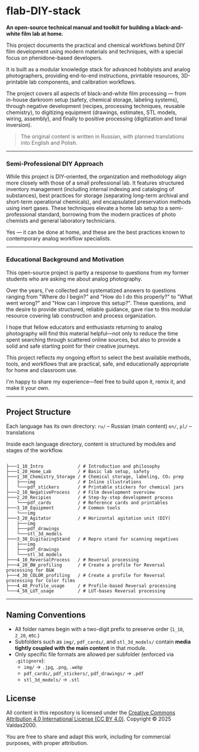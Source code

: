 # flab-DIY-stack

**An open-source technical manual and toolkit for building a black-and-white film lab at home.**

This project documents the practical and chemical workflows behind DIY film development using 
modern materials and techniques, with a special focus on phenidone-based developers.

It is built as a modular knowledge stack for advanced hobbyists and analog photographers, 
providing end-to-end instructions, printable resources, 3D-printable lab components, and calibration workflows.

The project covers all aspects of black-and-white film processing — from in-house darkroom setup (safety, 
chemical storage, labeling systems), through negative development (recipes, processing techniques, 
reusable chemistry), to digitizing equipment (drawings, estimates, STL models, wiring, assembly), 
and finally to positive processing (digitization and tonal inversion).

> The original content is written in Russian, with planned translations into English and Polish.

---

### Semi-Professional DIY Approach

While this project is DIY-oriented, the organization and methodology align more closely 
with those of a small professional lab. It features structured inventory management (including 
internal indexing and cataloging of substances), best practices for storage (separating long-term 
archival and short-term operational chemicals), and encapsulated preservation methods using inert gases. 
These techniques elevate a home lab setup to a semi-professional standard, borrowing from the modern 
practices of photo chemists and general laboratory technicians.

Yes — it can be done at home, and these are the best practices known to contemporary analog workflow specialists.

---

### Educational Background and Motivation

This open-source project is partly a response to questions from my former students who are asking me about analog photography.

Over the years, I've collected and systematized answers to questions ranging from "Where do I begin?" 
and "How do I do this properly?" to "What went wrong?" and "How can I improve this setup?". 
These questions, and the desire to provide structured, reliable guidance, gave rise to this modular 
resource covering lab construction and process organization.

I hope that fellow educators and enthusiasts returning to analog photography will find this material 
helpful—not only to reduce the time spent searching through scattered online sources, but also to provide 
a solid and safe starting point for their creative journeys.

This project reflects my ongoing effort to select the best available methods, tools, and workflows 
that are practical, safe, and educationally appropriate for home and classroom use. 

I'm happy to share my experience—feel free to build upon it, remix it, and make it your own.


---

## Project Structure

Each language has its own directory: 
`ru/` – Russian (main content) 
`en/`, `pl/` – translations

Inside each language directory, content is structured by modules and stages of the workflow.
```

├───1_10_Intro             / # Introduction and philosophy
├───1_20_Home_Lab          / # Basic lab setup, safety
├───1_30_Chemistry_Storage / # Chemical storage, labeling, CO₂ prep
│   ├───img                / # Inline illustrations
│   └───pdf_stickers       / # Printable stickers for chemical jars
├───2_10_NegativeProcess   / # Film development overview
├───2_20_Recipies          / # Step-by-step development process
│   └───pdf_cards          / # Reference cards and printables
├───3_10_Equipment         / # Common tools
│   └───img
├───3_20_Agitator          / # Horizontal agitation unit (DIY)
│   ├───img
│   ├───pdf_drawings
│   └───stl_3d_models
├───3_30_DigitazingStand   / # Repro stand for scanning negatives
│   ├───img
│   ├───pdf_drawings
│   └───stl_3d_models
├───4_10_ReversalProcess   / # Reversal processing
├───4_20_BW_profiling      / # Create a profile for Reversal processing for B&W
├───4_30_COLOR_profiling   / # Create a profile for Reversal processing for Color films
├───4_40_Profile_usage     / # Profile-based Reversal processing
└───4_50_LUT_usage         / # LUT-bases Reversal processing
```

---

## Naming Conventions

- All folder names begin with a two-digit prefix to preserve order (`1_10`, `2_20`, etc.)
- Subfolders such as `img/`, `pdf_cards/`, and `stl_3d_models/` 
contain **media tightly coupled with the main content** in that module.
- Only specific file formats are allowed per subfolder (enforced via `.gitignore`):
  - `img/` → `.jpg`, `.png`, `.webp`
  - `pdf_cards/`, `pdf_stickers/`, `pdf_drawings/` → `.pdf`
  - `stl_3d_models/` → `.stl`


## License

All content in this repository is licensed under the [Creative Commons Attribution 4.0 International License (CC BY 4.0)](https://creativecommons.org/licenses/by/4.0/). 
Copyright © 2025 Valdas2000.

You are free to share and adapt this work, including for commercial purposes, with proper attribution.


